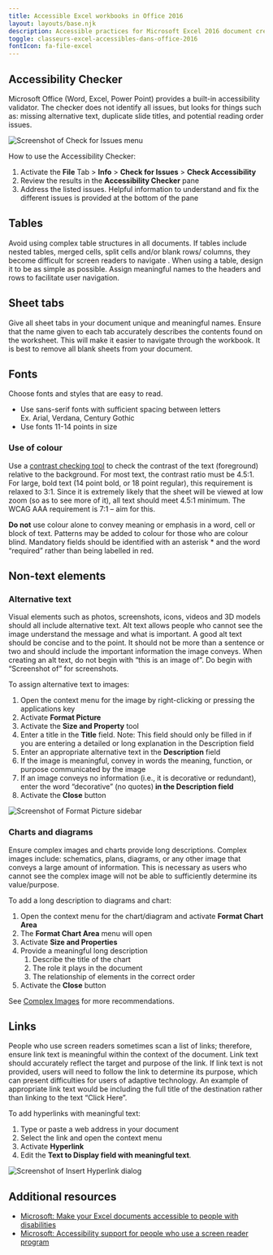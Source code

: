 ```yaml
---
title: Accessible Excel workbooks in Office 2016
layout: layouts/base.njk
description: Accessible practices for Microsoft Excel 2016 document creation.
toggle: classeurs-excel-accessibles-dans-office-2016
fontIcon: fa-file-excel
---
```


<h2>Accessibility Checker</h2>

<p>Microsoft Office (Word, Excel, Power Point) provides a built-in
	accessibility validator. The checker does not identify all issues, but looks
	for things such as: missing alternative text, duplicate slide titles, and
	potential reading order issues.</p>

<div class="row">
	<div class="col-md-7">
		<img class="img-responsive" src="{{ rootPath }}img/en/office2016/excel-01.jpg" alt="Screenshot of Check for Issues menu">
	</div>
</div>

<p>How to use the Accessibility Checker:</p>

<ol>
	<li>Activate the <strong>File</strong> Tab &gt; <strong>Info</strong> &gt; <strong>Check for Issues</strong> &gt; <strong>Check Accessibility</strong></li>
	<li>Review the results in the <strong>Accessibility Checker</strong> pane</li>
	<li>Address the listed issues. Helpful information to understand and fix the
		different issues is provided at the bottom of the pane</li>
</ol>

<h2>Tables</h2>

<p>Avoid using complex table structures in all documents. If tables include nested tables, merged cells, split cells and/or blank rows/
	columns, they become difficult for screen readers to navigate . When using a table, design it to be as simple as possible. Assign meaningful names to the
	headers and rows to facilitate user navigation.</p>

<h2>Sheet tabs</h2>

<p>Give all sheet tabs in your document unique and meaningful names. Ensure that the name given to each tab accurately describes the contents found on the worksheet. This will make it easier to navigate through the workbook. It is best to remove all blank sheets from your document.</p>

<h2>Fonts</h2>

<p>Choose fonts and styles that are easy to read. </p>

<ul>
	<li>
		Use sans-serif fonts with sufficient spacing between letters<br>
		Ex. Arial, Verdana, Century Gothic</li>
	<li>Use fonts 11-14 points in size </li>
</ul>

<h3>Use of colour</h3>

<p>Use a <a href="https://webaim.org/resources/contrastchecker/">contrast checking tool</a> to check the contrast of the text (foreground) relative to the background. For
	most text, the contrast ratio must be 4.5:1. For large, bold text (14 point bold, or 18 point regular), this requirement is relaxed to 3:1. Since it is
	extremely likely that the sheet will be viewed at low zoom (so as to see more of it), all text should meet 4.5:1 minimum. The WCAG AAA requirement is 7:1 –
	aim for this.</p>

<p><strong>Do not</strong> use colour alone to convey meaning or emphasis in a word, cell or block of text. Patterns may be added to colour for those who are colour blind. Mandatory fields should be identified with an asterisk * and the word “required” rather than being labelled in red.</p>

<h2>Non-text elements</h2>

<h3>Alternative text</h3>

<p>Visual elements such as photos, screenshots, icons, videos and 3D models should all include alternative text. Alt text allows people who cannot
	see the image understand the message and what is important. A good alt text should be concise and to the point. It should not be more than a sentence or
	two and should include the important information the image conveys. When creating an alt text, do not begin with “this is an image of”. Do begin with
	“Screenshot of” for screenshots.</p>

<p>To assign alternative text to images:</p>
<ol>
	<li>Open the context menu for the image by right-clicking or pressing the applications key</li>
	<li>Activate <strong>Format Picture</strong></li>
	<li>Activate the <strong>Size and Property</strong> tool</li>
	<li>Enter a title in the <strong>Title</strong> field. Note: This field should only be filled in if you are entering a detailed or long explanation in the Description field</li>
	<li>Enter an appropriate alternative text in the <strong>Description</strong> field</li>
	<li>If the image is meaningful, convey in words the meaning, function, or purpose communicated by the image </li>
	<li>If an image conveys no information (i.e., it is decorative or redundant), enter the word “decorative” (no quotes)<strong> </strong><strong>in the</strong><strong> Description </strong><strong>field</strong></li>
	<li>Activate the <strong>Close</strong> button</li>
</ol>

<div class="row">
	<div class="col-md-7">
		<img class="img-responsive" src="{{ rootPath }}img/en/office2016/excel-02.jpg" alt="Screenshot of Format Picture sidebar" />
	</div>
</div>

<h3>Charts and diagrams</h3>

<p>Ensure complex images and charts provide long descriptions. Complex images include: schematics, plans, diagrams, or any other image that conveys a
	large amount of information. This is necessary as users who cannot see the complex image will not be able to sufficiently determine its value/purpose.</p>

<p>To add a long description to diagrams and chart:</p>

<ol>
	<li>Open the context menu for the chart/diagram and activate <strong>Format Chart Area</strong></li>
	<li>The <strong>Format Chart Area</strong> menu will open</li>
	<li>Activate <strong>Size and Properties</strong></li>
	<li>Provide a meaningful long description
		<ol>
			<li>Describe the title of the chart</li>
			<li> The role it plays in the document</li>
			<li>The relationship of elements in the correct order</li>
		</ol>
	</li>
	<li>Activate the <strong>Close</strong> button</li>
</ol>

<p>See <a href="https://www.w3.org/WAI/tutorials/images/complex/" rel="external">Complex Images</a> for more recommendations.</p>

<h2>Links</h2>

<p>People who use screen readers sometimes scan a list of links; therefore, ensure link text is meaningful within the context of the document.
	Link text should accurately reflect the target and purpose of the link. If link text is not provided, users will need to follow the link to determine its
	purpose, which can present difficulties for users of adaptive technology. An example of appropriate link text would be including the full title of the destination
	rather than linking to the text “Click Here”.</p>

<p>To add hyperlinks with meaningful text:</p>

<ol>
	<li>Type or paste a web address in your document</li>
	<li>Select the link and open the context menu</li>
	<li>Activate <strong>Hyperlink</strong></li>
	<li>Edit the <strong>Text to Display field with meaningful text</strong>.</li>
</ol>

<div class="row">
	<div class="col-md-7">
		<img class="img-responsive" src="{{ rootPath }}img/en/office2016/excel-03.jpg" alt="Screenshot of Insert Hyperlink dialog" />
	</div>
</div>

<h2>Additional resources</h2>
<ul>
	<li><a href="https://support.office.com/en-us/article/make-your-excel-documents-accessible-to-people-with-disabilities-6cc05fc5-1314-48b5-8eb3-683e49b3e593" rel="external">Microsoft: Make your Excel documents accessible to people with disabilities</a></li>
	<li><a href="https://support.office.com/en-us/article/accessibility-support-for-excel-0976b140-7033-4e2d-8887-187280701bf8" rel="external">Microsoft: Accessibility support for people who use a screen reader program</a></li>
</ul>
